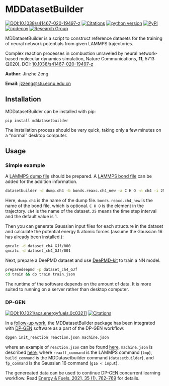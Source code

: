 # MDDatasetBuilder

[![DOI:10.1038/s41467-020-19497-z](https://img.shields.io/badge/DOI-10.1038%2Fs41467--020--19497--z-blue)](https://doi.org/10.1038/s41467-020-19497-z)
[![Citations](https://citations.njzjz.win/10.1038/s41467-020-19497-z)](https://doi.org/10.1038/s41467-020-19497-z)
[![python version](https://img.shields.io/pypi/pyversions/mddatasetbuilder.svg?logo=python&logoColor=white)](https://pypi.org/project/mddatasetbuilder)
[![PyPI](https://img.shields.io/pypi/v/mddatasetbuilder.svg)](https://pypi.org/project/mddatasetbuilder)
[![codecov](https://codecov.io/gh/njzjz/mddatasetbuilder/branch/master/graph/badge.svg)](https://codecov.io/gh/njzjz/mddatasetbuilder)
[![Research Group](https://img.shields.io/website-up-down-green-red/https/computchem.cn.svg?label=Research%20Group)](https://computchem.cn)

MDDatasetBuilder is a script to construct reference datasets for the training of neural network potentials from given LAMMPS trajectories.

Complex reaction processes in combustion unraveled by neural network-based molecular dynamics simulation, Nature Communications, **11**, 5713 (2020), DOI: [10.1038/s41467-020-19497-z](https://doi.org/10.1038/s41467-020-19497-z)

**Author**: Jinzhe Zeng

**Email**: jzzeng@stu.ecnu.edu.cn

## Installation

MDDatasetBuilder can be installed with pip:

```
pip install mddatasetbuilder
```

The installation process should be very quick, taking only a few minutes on a “normal” desktop computer. 

## Usage
### Simple example

A [LAMMPS dump file](https://lammps.sandia.gov/doc/dump.html) should be prepared. A [LAMMPS bond file](http://lammps.sandia.gov/doc/fix_reax_bonds.html) can be added for the addition information.

```bash
datasetbuilder -d dump.ch4 -b bonds.reaxc.ch4_new -a C H O -n ch4 -i 25
```

Here, `dump.ch4` is the name of the dump file. `bonds.reaxc.ch4_new` is the name of the bond file, which is optional. `C H O` is the element in the trajectory. `ch4` is the name of the dataset. `25` means the time step interval and the default value is 1.

Then you can generate Gaussian input files for each structure in the dataset and calculate the potential energy & atomic forces (assume the Gaussian 16 has already been installed.):

```bash
qmcalc -d dataset_ch4_GJf/000
qmcalc -d dataset_ch4_GJf/001
```

Next, prepare a DeePMD dataset and use [DeePMD-kit](https://github.com/deepmodeling/deepmd-kit) to train a NN model.

```bash
preparedeepmd -p dataset_ch4_GJf
cd train && dp train train.json
```

The runtime of the software depends on the amount of data. It is more suited to running on a server rather than desktop computer.

### DP-GEN
[![DOI:10.1021/acs.energyfuels.0c03211](https://img.shields.io/badge/DOI-10.1021%2Facs.energyfuels.0c03211-blue)](https://doi.org/10.1021/acs.energyfuels.0c03211)
[![Citations](https://citations.njzjz.win/10.1021/acs.energyfuels.0c03211)](https://doi.org/10.1021/acs.energyfuels.0c03211)

In a [follow-up work](10.1021/acs.energyfuels.0c03211), the MDDatasetBuilder package has been integrated with [DP-GEN](https://github.com/deepmodeling/dpgen) software as a part of the DP-GEN workflow:
```bash
dpgen init_reaction reaction.json machine.json
```
where an example of `reaction.json` can be found [here](https://github.com/deepmodeling/dpgen/blob/v0.9.1/examples/init/reaction.json). `machine.json` is described [here](https://docs.deepmodeling.com/projects/dpgen/en/devel/init/init-reaction-mdata.html), where
`reaxff_command` is the LAMMPS command (`lmp`), `build_command` is the MDDatasetbuilder command (`datasetbuilder`), and `fp_command` is the Gaussian 16 command (`g16 < input`).

The genereated data can be used to continue DP-GEN concurrent learning workflow. Read [Energy & Fuels, 2021, 35 (1), 762–769](https://doi.org/10.1021/acs.energyfuels.0c03211) for details.
